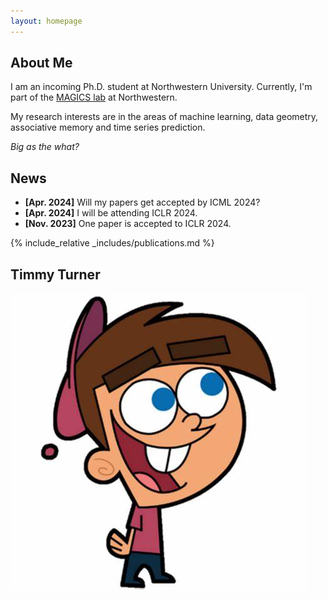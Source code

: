 ```yaml
---
layout: homepage
---
```


## About Me

I am an incoming Ph.D. student at  Northwestern University.
Currently, I'm part of the [MAGICS lab](https://magics.cs.northwestern.edu/index.html) at Northwestern.

My research interests are in the areas of  machine learning, data geometry, associative memory and time series prediction.

*Big as the what?*

## News

- **[Apr. 2024]** Will my papers get accepted by ICML 2024?
- **[Apr. 2024]** I will be attending ICLR 2024.
- **[Nov. 2023]** One paper is accepted to ICLR 2024.

{% include_relative _includes/publications.md %}

## Timmy Turner
![alt text](./tt.jpg)
